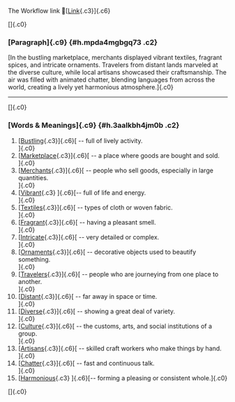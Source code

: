 The Workflow link
👏[[Link](https://www.google.com/url?q=http://www.google.com&sa=D&source=editors&ust=1756275662683313&usg=AOvVaw3Ro8SgOOCU7zwoNqKlnCWq){.c3}]{.c6}

[]{.c0}

### [Paragraph]{.c9} {#h.mpda4mgbgq73 .c2}

[In the bustling marketplace, merchants displayed vibrant textiles,
fragrant spices, and intricate ornaments. Travelers from distant lands
marveled at the diverse culture, while local artisans showcased their
craftsmanship. The air was filled with animated chatter, blending
languages from across the world, creating a lively yet harmonious
atmosphere.]{.c0}

------------------------------------------------------------------------

[]{.c0}

### [Words & Meanings]{.c9} {#h.3aalkbh4jm0b .c2}

1.  [[Bustling](https://www.google.com/url?q=http://www.google.com&sa=D&source=editors&ust=1756275662684530&usg=AOvVaw2iBx6E6rmgDorpnMtlChwc){.c3}]{.c6}[ --
    full of lively activity.\
    ]{.c0}
2.  [[Marketplace](https://www.google.com/url?q=http://www.google.com&sa=D&source=editors&ust=1756275662684852&usg=AOvVaw16pLv_kKy4_oFEYGj0MRdn){.c3}]{.c6}[ --
    a place where goods are bought and sold.\
    ]{.c0}
3.  [[Merchants](https://www.google.com/url?q=http://www.google.com&sa=D&source=editors&ust=1756275662685120&usg=AOvVaw2wvIqnpcjzyjxK7oPsanCN){.c3}]{.c6}[ --
    people who sell goods, especially in large quantities.\
    ]{.c0}
4.  [[Vibrant](https://www.google.com/url?q=http://www.google.com&sa=D&source=editors&ust=1756275662685427&usg=AOvVaw2qk3qtA1lEc0awE4vBksUn){.c3}
    ]{.c6}[-- full of life and energy.\
    ]{.c0}
5.  [[Textiles](https://www.google.com/url?q=http://www.google.com&sa=D&source=editors&ust=1756275662685619&usg=AOvVaw0qeRZvTCfVHYOCRHUwzapD){.c3}]{.c6}[ --
    types of cloth or woven fabric.\
    ]{.c0}
6.  [[Fragrant](https://www.google.com/url?q=http://www.google.com&sa=D&source=editors&ust=1756275662685897&usg=AOvVaw0ncuU95DywoZRHyqgL8giU){.c3}]{.c6}[ --
    having a pleasant smell.\
    ]{.c0}
7.  [[Intricate](https://www.google.com/url?q=http://www.google.com&sa=D&source=editors&ust=1756275662686146&usg=AOvVaw2Vnx98mn-D_rL93Y3RndHR){.c3}]{.c6}[ --
    very detailed or complex.\
    ]{.c0}
8.  [[Ornaments](https://www.google.com/url?q=http://www.google.com&sa=D&source=editors&ust=1756275662686380&usg=AOvVaw0IHgJOLYSgIwln5Xfwa8Kv){.c3}]{.c6}[ --
    decorative objects used to beautify something.\
    ]{.c0}
9.  [[Travelers](https://www.google.com/url?q=http://www.google.com&sa=D&source=editors&ust=1756275662686680&usg=AOvVaw1JhNJFUVc9S-r9HgIEgG4W){.c3}]{.c6}[ --
    people who are journeying from one place to another.\
    ]{.c0}
10. [[Distant](https://www.google.com/url?q=http://www.google.com&sa=D&source=editors&ust=1756275662686906&usg=AOvVaw0cMxdHsLVhbPqANadJkBbk){.c3}]{.c6}[ --
    far away in space or time.\
    ]{.c0}
11. [[Diverse](https://www.google.com/url?q=http://www.google.com&sa=D&source=editors&ust=1756275662687083&usg=AOvVaw0COo0gbjwpaz8RmiWnEYhn){.c3}]{.c6}[ --
    showing a great deal of variety.\
    ]{.c0}
12. [[Culture](https://www.google.com/url?q=http://www.google.com&sa=D&source=editors&ust=1756275662687282&usg=AOvVaw29OotAVOMDbAXCkPlZjnDq){.c3}]{.c6}[ --
    the customs, arts, and social institutions of a group.\
    ]{.c0}
13. [[Artisans](https://www.google.com/url?q=http://www.google.com&sa=D&source=editors&ust=1756275662687569&usg=AOvVaw2NSu2ahJeX9uFOCG6FXRRX){.c3}]{.c6}[ --
    skilled craft workers who make things by hand.\
    ]{.c0}
14. [[Chatter](https://www.google.com/url?q=http://www.google.com&sa=D&source=editors&ust=1756275662687858&usg=AOvVaw2oJER_CmBlmey9FLch4K0I){.c3}]{.c6}[ --
    fast and continuous talk.\
    ]{.c0}
15. [[Harmonious](https://www.google.com/url?q=http://www.google.com&sa=D&source=editors&ust=1756275662688084&usg=AOvVaw3R9O8GMzCFc3XVivoIvBNR){.c3}
    ]{.c6}[-- forming a pleasing or consistent whole.]{.c0}

[]{.c0}
